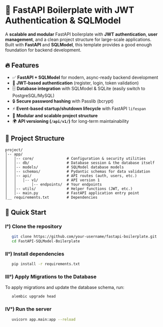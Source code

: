 # 🚀 FastAPI Boilerplate with JWT Authentication & SQLModel

A **scalable and modular** FastAPI boilerplate with **JWT authentication**, **user management**, and a clean project structure for large-scale applications. Built with **FastAPI** and **SQLModel**, this template provides a good enough foundation for backend development.

## 🔥 Features
- ✅ **FastAPI + SQLModel** for modern, async-ready backend development
- 🔐 **JWT-based authentication** (register, login, token validation)
- 🗄️ **Database integration** with SQLModel & SQLite (easily switch to PostgreSQL/MySQL)
- 🔒 **Secure password hashing** with Passlib (bcrypt)
- ⚡ **Event-based startup/shutdown lifecycle** with FastAPI `lifespan`
- 📂 **Modular and scalable project structure**
- 🌍 **API versioning (`/api/v1/`)** for long-term maintainability

## 📂 Project Structure

```
project/
│-- app/
│   │-- core/               # Configuration & security utilities
│   │-- db/                 # Database session & the database itself
│   │-- models/             # SQLModel database models
│   │-- schemas/            # Pydantic schemas for data validation
│   │-- api/                # API routes (auth, users, etc.)
│   │   │-- v1/             # API version 1
│   │       │-- endpoints/  # Your endpoints
│   │-- utils/              # Helper functions (JWT, etc.)
│   │-- main.py             # FastAPI application entry point
│__ requirements.txt        # Dependencies
```

## 🚀 Quick Start

### I°) Clone the repository

```bash
   git clone https://github.com/your-username/fastapi-boilerplate.git
   cd FastAPI-SQLModel-Boilerplate
```

### II°) Install dependencies

```bash
   pip install -r requirements.txt
```

### III°) Apply Migrations to the Database

To apply migrations and update the database schema, run:

```bash
   alembic upgrade head
```

### IV°) Run the server

```bash
   uvicorn app.main:app --reload
```